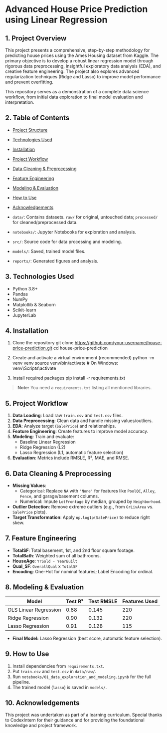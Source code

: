 # Advanced House Price Prediction using Linear Regression

## 1. Project Overview

This project presents a comprehensive, step-by-step methodology for predicting house prices using the Ames Housing dataset from Kaggle. The primary objective is to develop a robust linear regression model through rigorous data preprocessing, insightful exploratory data analysis (EDA), and creative feature engineering. The project also explores advanced regularization techniques (Ridge and Lasso) to improve model performance and prevent overfitting.

This repository serves as a demonstration of a complete data science workflow, from initial data exploration to final model evaluation and interpretation.

## 2. Table of Contents

- [Project Structure](#project-structure)
- [Technologies Used](#technologies-used)
- [Installation](#installation)
- [Project Workflow](#project-workflow)
- [Data Cleaning & Preprocessing](#data-cleaning--preprocessing)
- [Feature Engineering](#feature-engineering)
- [Modeling & Evaluation](#modeling--evaluation)
- [How to Use](#how-to-use)
- [Acknowledgements](#acknowledgements)



- `data/`: Contains datasets. `raw/` for original, untouched data; `processed/` for cleaned/preprocessed data.
- `notebooks/`: Jupyter Notebooks for exploration and analysis.
- `src/`: Source code for data processing and modeling.
- `models/`: Saved, trained model files.
- `reports/`: Generated figures and analysis.

## 3. Technologies Used

- Python 3.8+
- Pandas
- NumPy
- Matplotlib & Seaborn
- Scikit-learn
- JupyterLab

## 4. Installation
1. Clone the repository
git clone https://github.com/your-username/house-price-prediction.git
cd house-price-prediction

2. Create and activate a virtual environment (recommended)
python -m venv venv
source venv/bin/activate # On Windows: venv\Scripts\activate

3. Install required packages
pip install -r requirements.txt

> **Note:** You need a `requirements.txt` listing all mentioned libraries.

## 5. Project Workflow

1. **Data Loading**: Load raw `train.csv` and `test.csv` files.
2. **Data Preprocessing**: Clean data and handle missing values/outliers.
3. **EDA**: Analyze target (`SalePrice`) and relationships.
4. **Feature Engineering**: Create features to improve model accuracy.
5. **Modeling**: Train and evaluate:
    - Baseline Linear Regression
    - Ridge Regression (L2)
    - Lasso Regression (L1, automatic feature selection)
6. **Evaluation**: Metrics include RMSLE, R², MAE, and RMSE.

## 6. Data Cleaning & Preprocessing

- **Missing Values**:
    - Categorical: Replace `NA` with `'None'` for features like `PoolQC`, `Alley`, `Fence`, and garage/basement columns.
    - Numerical: Impute `LotFrontage` by median, grouped by `Neighborhood`.
- **Outlier Detection**: Remove extreme outliers (e.g., from `GrLivArea` vs. `SalePrice` plots).
- **Target Transformation**: Apply `np.log1p(SalePrice)` to reduce right skew.

## 7. Feature Engineering

- **TotalSF**: Total basement, 1st, and 2nd floor square footage.
- **TotalBath**: Weighted sum of all bathrooms.
- **HouseAge**: `YrSold - YearBuilt`
- **Qual_SF**: `OverallQual` x `TotalSF`
- **Encoding**: One-Hot for nominal features; Label Encoding for ordinal.

## 8. Modeling & Evaluation

| Model                  | Test R² | Test RMSLE | Features Used |
|------------------------|---------|------------|--------------|
| OLS Linear Regression  | 0.88    | 0.145      | 220          |
| Ridge Regression       | 0.90    | 0.132      | 220          |
| Lasso Regression       | 0.91    | 0.128      | 115          |

- **Final Model:** Lasso Regression (best score, automatic feature selection).

## 9. How to Use

1. Install dependencies from `requirements.txt`.
2. Put `train.csv` and `test.csv` in `data/raw/`.
3. Run `notebooks/01_data_exploration_and_modeling.ipynb` for the full pipeline.
4. The trained model (`lasso`) is saved in `models/`.

## 10. Acknowledgements

This project was undertaken as part of a learning curriculum. Special thanks to CodexIntern for their guidance and for providing the foundational knowledge and project framework.

